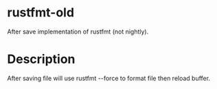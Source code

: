 # rustfmt-old
After save implementation of rustfmt (not nightly).

# Description
After saving file will use rustfmt --force to format file then reload buffer.
